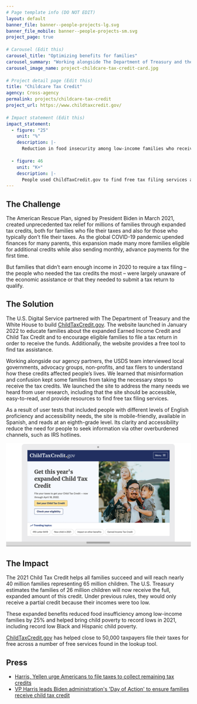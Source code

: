 ```yaml
---
# Page template info (DO NOT EDIT)
layout: default
banner_file: banner--people-projects-lg.svg
banner_file_mobile: banner--people-projects-sm.svg
project_page: true

# Carousel (Edit this)
carousel_title: "Optimizing benefits for families"
carousel_summary: "Working alongside The Department of Treasury and the White House, we built ChildTaxCredit.gov to educate families about the expanded Earned Income Credit and Child Tax Credit. The USDS team relied on in-depth research to create a site that is accessible, easy-to-read, and provides resources to find free tax services."
carousel_image_name: project-childcare-tax-credit-card.jpg

# Project detail page (Edit this)
title: "Childcare Tax Credit"
agency: Cross-agency
permalink: projects/childcare-tax-credit
project_url: https://www.childtaxcredit.gov/

# Impact statement (Edit this)
impact_statement:
  - figure: "25"
    unit: "%"
    description: |-
      Reduction in food insecurity among low-income families who received the Child Tax Credit
      
  - figure: 46
    unit: "K+"
    description: |-
      People used ChildTaxCredit.gov to find free tax filing services and receive expanded tax benefits
---
```


## The Challenge

The American Rescue Plan, signed by President Biden in March 2021, created unprecedented tax relief for millions of families through expanded tax credits, both for families who file their taxes and also for those who typically don’t file their taxes. As the global COVID-19 pandemic upended finances for many parents, this expansion made many more families eligible for additional credits while also sending monthly, advance payments for the first time.

But families that didn’t earn enough income in 2020 to require a tax filing – the people who needed the tax credits the most – were largely unaware of the economic assistance or that they needed to submit a tax return to qualify. 


## The Solution

The U.S. Digital Service partnered with The Department of Treasury and the White House to build [ChildTaxCredit.gov](https://www.childtaxcredit.gov/). The website launched in January 2022 to educate families about the expanded Earned Income Credit and Child Tax Credit and to encourage eligible families to file a tax return in order to receive the funds. Additionally, the website provides a free tool to find tax assistance.

Working alongside our agency partners, the USDS team interviewed local governments, advocacy groups, non-profits, and tax filers to understand how these credits affected people’s lives. We learned that misinformation and confusion kept some families from taking the necessary steps to receive the tax credits. We launched the site to address the many needs we heard from user research, including that the site should be accessible, easy-to-read, and provide resources to find free tax filing services. 

As a result of user tests that included people with different levels of English proficiency and accessibility needs, the site is mobile-friendly, available in Spanish, and reads at an eighth-grade level. Its clarity and accessibility reduce the need for people to seek information via other overburdened channels, such as IRS hotlines. 

![](../images/project-ctc-screenshot.jpg)

## The Impact

The 2021 Child Tax Credit helps all families succeed and will reach nearly 40 million families representing 65 million children. The U.S. Treasury estimates the families of 26 million children will now receive the full, expanded amount of this credit. Under previous rules, they would only receive a partial credit because their incomes were too low.

These expanded benefits reduced food insufficiency among low-income families by 25% and helped bring child poverty to record lows in 2021, including record low Black and Hispanic child poverty.

[ChildTaxCredit.gov](https://www.childtaxcredit.gov/) has helped close to 50,000 taxpayers file their taxes for free across a number of free services found in the lookup tool.

## Press

- [Harris, Yellen urge Americans to file taxes to collect remaining tax credits](https://www.reuters.com/world/us/harris-yellen-urge-americans-file-taxes-collect-remaining-tax-credits-2022-02-08/)
- [VP Harris leads Biden administration's 'Day of Action' to ensure families receive child tax credit](https://www.foxbusiness.com/personal-finance/kamala-harris-day-of-action-child-tax-credit)
